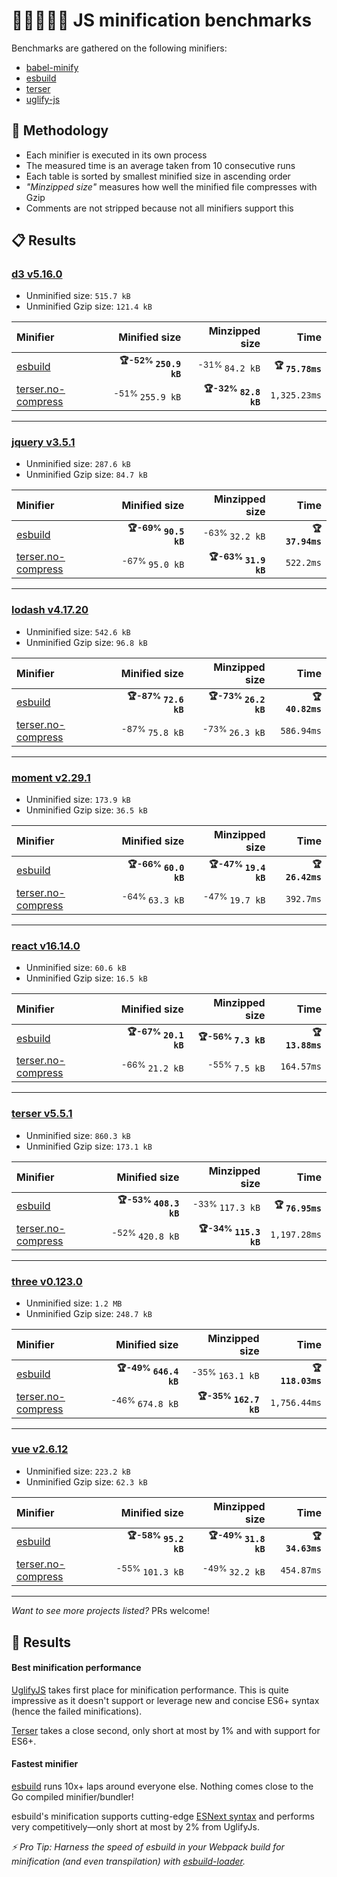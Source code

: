 # 🏃‍♂️🏃‍♀️🏃 JS minification benchmarks

Benchmarks are gathered on the following minifiers:
- [babel-minify](https://github.com/babel/minify)
- [esbuild](https://github.com/evanw/esbuild)
- [terser](https://github.com/terser/terser)
- [uglify-js](https://github.com/mishoo/UglifyJS)

## 👟 Methodology

- Each minifier is executed in its own process
- The measured time is an average taken from 10 consecutive runs
- Each table is sorted by smallest minified size in ascending order
- _"Minzipped size"_ measures how well the minified file compresses with Gzip
- Comments are not stripped because not all minifiers support this


## 📋 Results

<!-- benchmarks:start -->
### [d3 v5.16.0](https://www.npmjs.com/package/d3/v/5.16.0)
- Unminified size: `515.7 kB`
- Unminified Gzip size: `121.4 kB`

| Minifier                                                             |                    Minified size |                  Minzipped size |                        Time |
| :------------------------------------------------------------------- | -------------------------------: | ------------------------------: | --------------------------: |
| [esbuild](/lib/benchmark/minifiers/esbuild.js)                       | **<sup>🏆-52% </sup>`250.9 kB`** |       <sup>-31% </sup>`84.2 kB` | **<sup>🏆 </sup>`75.78ms`** |
| [terser.no-compress](/lib/benchmark/minifiers/terser.no-compress.js) |       <sup>-51% </sup>`255.9 kB` | **<sup>🏆-32% </sup>`82.8 kB`** |    <sup> </sup>`1,325.23ms` |
----
### [jquery v3.5.1](https://www.npmjs.com/package/jquery/v/3.5.1)
- Unminified size: `287.6 kB`
- Unminified Gzip size: `84.7 kB`

| Minifier                                                             |                   Minified size |                  Minzipped size |                        Time |
| :------------------------------------------------------------------- | ------------------------------: | ------------------------------: | --------------------------: |
| [esbuild](/lib/benchmark/minifiers/esbuild.js)                       | **<sup>🏆-69% </sup>`90.5 kB`** |       <sup>-63% </sup>`32.2 kB` | **<sup>🏆 </sup>`37.94ms`** |
| [terser.no-compress](/lib/benchmark/minifiers/terser.no-compress.js) |       <sup>-67% </sup>`95.0 kB` | **<sup>🏆-63% </sup>`31.9 kB`** |       <sup> </sup>`522.2ms` |
----
### [lodash v4.17.20](https://www.npmjs.com/package/lodash/v/4.17.20)
- Unminified size: `542.6 kB`
- Unminified Gzip size: `96.8 kB`

| Minifier                                                             |                   Minified size |                  Minzipped size |                        Time |
| :------------------------------------------------------------------- | ------------------------------: | ------------------------------: | --------------------------: |
| [esbuild](/lib/benchmark/minifiers/esbuild.js)                       | **<sup>🏆-87% </sup>`72.6 kB`** | **<sup>🏆-73% </sup>`26.2 kB`** | **<sup>🏆 </sup>`40.82ms`** |
| [terser.no-compress](/lib/benchmark/minifiers/terser.no-compress.js) |       <sup>-87% </sup>`75.8 kB` |       <sup>-73% </sup>`26.3 kB` |      <sup> </sup>`586.94ms` |
----
### [moment v2.29.1](https://www.npmjs.com/package/moment/v/2.29.1)
- Unminified size: `173.9 kB`
- Unminified Gzip size: `36.5 kB`

| Minifier                                                             |                   Minified size |                  Minzipped size |                        Time |
| :------------------------------------------------------------------- | ------------------------------: | ------------------------------: | --------------------------: |
| [esbuild](/lib/benchmark/minifiers/esbuild.js)                       | **<sup>🏆-66% </sup>`60.0 kB`** | **<sup>🏆-47% </sup>`19.4 kB`** | **<sup>🏆 </sup>`26.42ms`** |
| [terser.no-compress](/lib/benchmark/minifiers/terser.no-compress.js) |       <sup>-64% </sup>`63.3 kB` |       <sup>-47% </sup>`19.7 kB` |       <sup> </sup>`392.7ms` |
----
### [react v16.14.0](https://www.npmjs.com/package/react/v/16.14.0)
- Unminified size: `60.6 kB`
- Unminified Gzip size: `16.5 kB`

| Minifier                                                             |                   Minified size |                 Minzipped size |                        Time |
| :------------------------------------------------------------------- | ------------------------------: | -----------------------------: | --------------------------: |
| [esbuild](/lib/benchmark/minifiers/esbuild.js)                       | **<sup>🏆-67% </sup>`20.1 kB`** | **<sup>🏆-56% </sup>`7.3 kB`** | **<sup>🏆 </sup>`13.88ms`** |
| [terser.no-compress](/lib/benchmark/minifiers/terser.no-compress.js) |       <sup>-66% </sup>`21.2 kB` |       <sup>-55% </sup>`7.5 kB` |      <sup> </sup>`164.57ms` |
----
### [terser v5.5.1](https://www.npmjs.com/package/terser/v/5.5.1)
- Unminified size: `860.3 kB`
- Unminified Gzip size: `173.1 kB`

| Minifier                                                             |                    Minified size |                   Minzipped size |                        Time |
| :------------------------------------------------------------------- | -------------------------------: | -------------------------------: | --------------------------: |
| [esbuild](/lib/benchmark/minifiers/esbuild.js)                       | **<sup>🏆-53% </sup>`408.3 kB`** |       <sup>-33% </sup>`117.3 kB` | **<sup>🏆 </sup>`76.95ms`** |
| [terser.no-compress](/lib/benchmark/minifiers/terser.no-compress.js) |       <sup>-52% </sup>`420.8 kB` | **<sup>🏆-34% </sup>`115.3 kB`** |    <sup> </sup>`1,197.28ms` |
----
### [three v0.123.0](https://www.npmjs.com/package/three/v/0.123.0)
- Unminified size: `1.2 MB`
- Unminified Gzip size: `248.7 kB`

| Minifier                                                             |                    Minified size |                   Minzipped size |                         Time |
| :------------------------------------------------------------------- | -------------------------------: | -------------------------------: | ---------------------------: |
| [esbuild](/lib/benchmark/minifiers/esbuild.js)                       | **<sup>🏆-49% </sup>`646.4 kB`** |       <sup>-35% </sup>`163.1 kB` | **<sup>🏆 </sup>`118.03ms`** |
| [terser.no-compress](/lib/benchmark/minifiers/terser.no-compress.js) |       <sup>-46% </sup>`674.8 kB` | **<sup>🏆-35% </sup>`162.7 kB`** |     <sup> </sup>`1,756.44ms` |
----
### [vue v2.6.12](https://www.npmjs.com/package/vue/v/2.6.12)
- Unminified size: `223.2 kB`
- Unminified Gzip size: `62.3 kB`

| Minifier                                                             |                   Minified size |                  Minzipped size |                        Time |
| :------------------------------------------------------------------- | ------------------------------: | ------------------------------: | --------------------------: |
| [esbuild](/lib/benchmark/minifiers/esbuild.js)                       | **<sup>🏆-58% </sup>`95.2 kB`** | **<sup>🏆-49% </sup>`31.8 kB`** | **<sup>🏆 </sup>`34.63ms`** |
| [terser.no-compress](/lib/benchmark/minifiers/terser.no-compress.js) |      <sup>-55% </sup>`101.3 kB` |       <sup>-49% </sup>`32.2 kB` |      <sup> </sup>`454.87ms` |
<!-- benchmarks:end -->

---

_Want to see more projects listed?_ PRs welcome!

## 🥇 Results

#### Best minification performance
[UglifyJS](https://github.com/mishoo/UglifyJS) takes first place for minification performance. This is quite impressive as it doesn't support or leverage new and concise ES6+ syntax (hence the failed minifications).

[Terser](https://github.com/terser/terser) takes a close second, only short at most by 1% and with support for ES6+.

#### Fastest minifier
[esbuild](https://github.com/evanw/esbuild) runs 10x+ laps around everyone else. Nothing comes close to the Go compiled minifier/bundler!

esbuild's minification supports cutting-edge [ESNext syntax](https://esbuild.github.io/content-types/#javascript) and performs very competitively—only short at most by 2% from UglifyJs.

_⚡️ Pro Tip: Harness the speed of esbuild in your Webpack build for minification (and even transpilation) with [esbuild-loader](https://github.com/privatenumber/esbuild-loader)._